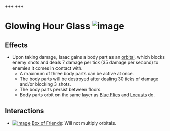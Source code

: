 +++
+++

 # Glowing Hour Glass ![image](/image/Glowing_Hour_Glass.png) 


Effects
---------


* Upon taking damage, Isaac gains a body part as an [orbital](/wiki/Familiar#Orbital_Familiars "Familiar"), which blocks enemy shots and deals 7 damage per tick (35 damage per second) to enemies it comes in contact with.
	+ A maximum of three body parts can be active at once.
	+ The body parts will be destroyed after dealing 30 ticks of damage and/or blocking 3 shots.
	+ The body parts persist between floors.
	+ Body parts orbit on the same layer as [Blue Flies](/wiki/Blue_Fly "Blue Fly") and [Locusts](/wiki/Locusts "Locusts") do.


Interactions
--------------


* [![image](/image/Box_of_Friends.png)](/wiki/Box_of_Friends "Box of Friends") [Box of Friends](/wiki/Box_of_Friends "Box of Friends"): Will not multiply orbitals.


